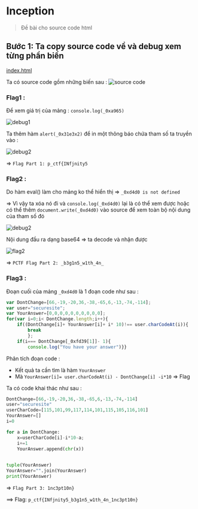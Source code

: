 # Inception

>Đề bài cho source code html
>

## Bước 1: Ta copy source code về và debug xem từng phần biến 

[index.html](https://github.com/tinasahara1/Study/blob/1d909a74d52dc977d73bab7e4312a3769ce67945/file/index.html)

Ta có source code gồm những biến sau :
![source code]()


### Flag1 : 
Để xem giá trị của mảng : `console.log(_0xa965)` 

![debug1]()


Ta thêm hàm `alert(_0x31e3x2)` để in một thông báo chứa tham số ta truyền vào :

![debug2]()


=> `Flag Part 1: p_ctf{INfjnity5`


### Flag2 : 

Do hàm eval() làm cho mảng ko thể hiển thị => `_0xd4d0 is not defined` 

=>  Vì vậy ta xóa nó đi và `console.log(_0xd4d0)` lại là có thể xem được hoặc có thể thêm `document.write(_0xd4d0)` vào source để xem toàn bộ nội dung của tham số đó 

![debug2]()

Nội dung đầu ra dạng base64 => ta decode và nhận được 

![flag2]()

=> `PCTF Flag Part 2: _b3g1n5_w1th_4n_`


### Flag3 : 

Đoạn cuối của mảng `_0xd4d0` là 1 đoạn code như sau :
```js
var DontChange=[66,-19,-20,36,-38,-65,6,-13,-74,-114];
var user="securesite";
var YourAnswer=[0,0,0,0,0,0,0,0,0,0];
for(var i=0;i< DontChange.length;i++){
	if((DontChange[i]+ YourAnswer[i]+ i* 10)!== user.charCodeAt(i)){
		break
		};
	if(i=== DontChange[_0xfd39[1]]- 1){
		console.log("You have your answer")}}
```

Phân tích đoạn code : 
- Kết quả ta cần tìm là hàm `YourAnswer` 
- Mà `YourAnswer[i]= user.charCodeAt(i) - DontChange[i] -i*10` => Flag 

Ta có code khai thác như sau :
```py
DontChange=[66,-19,-20,36,-38,-65,6,-13,-74,-114]
user="securesite"
userCharCode=[115,101,99,117,114,101,115,105,116,101]
YourAnswer=[]
i=0

for a in DontChange:
	x=userCharCode[i]-i*10-a;
	i+=1
	YourAnswer.append(chr(x))
	

tuple(YourAnswer)
YourAnswer="".join(YourAnswer)
print(YourAnswer)
```

=> `Flag Part 3: 1nc3pt10n}`

==> Flag:  `p_ctf{INfjnity5_b3g1n5_w1th_4n_1nc3pt10n}`
